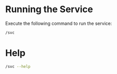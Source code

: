 # Running the Service

Execute the following command to run the service:

```bash
/svc
```

# Help

```bash
/svc --help
```
